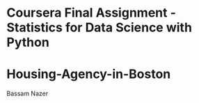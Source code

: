 # Coursera Final Assignment - Statistics for Data Science with Python
# Housing-Agency-in-Boston
Bassam Nazer
